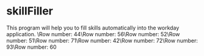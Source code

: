 # skillFiller
This program will help you to fill skills automatically into the workday application.
\Row number: 44\Row number: 56\Row number: 52\Row number: 51\Row number: 71\Row number: 42\Row number: 72\Row number: 93\Row number: 60